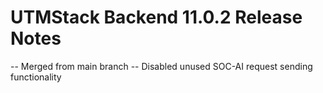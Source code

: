 # UTMStack Backend 11.0.2 Release Notes
-- Merged from main branch
-- Disabled unused SOC-AI request sending functionality